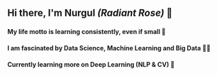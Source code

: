 ## Hi there, I'm  Nurgul *(Radiant Rose)* 👋 <p>

#### My life motto is learning consistently, even if small 🌱 <p>
#### I am fascinated by Data Science, Machine Learning and Big Data  :woman_technologist: <p>
#### Currently learning more on Deep Learning (NLP & CV) :brain: <p>

<!--
**kamalova/kamalova** is a ✨ _special_ ✨ repository because its `README.md` (this file) appears on your GitHub profile.



